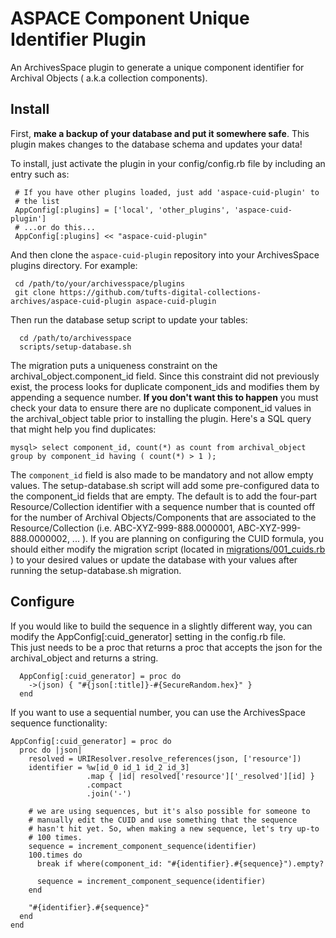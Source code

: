 ASPACE Component Unique Identifier Plugin
=========================================

An ArchivesSpace plugin to generate a unique component identifier for Archival
Objects ( a.k.a collection components).

## Install

First, **make a backup of your database and put it somewhere safe**.
This plugin makes changes to the database schema and updates your data!

To install, just activate the plugin in your config/config.rb file by
including an entry such as:

     # If you have other plugins loaded, just add 'aspace-cuid-plugin' to
     # the list
     AppConfig[:plugins] = ['local', 'other_plugins', 'aspace-cuid-plugin']
     # ...or do this...
     AppConfig[:plugins] << "aspace-cuid-plugin"


And then clone the `aspace-cuid-plugin` repository into your
ArchivesSpace plugins directory.  For example:

     cd /path/to/your/archivesspace/plugins
     git clone https://github.com/tufts-digital-collections-archives/aspace-cuid-plugin aspace-cuid-plugin

Then run the database setup script to update your tables:

      cd /path/to/archivesspace
      scripts/setup-database.sh

The migration puts a uniqueness constraint on the
archival_object.component_id field. Since this constraint did not previously
exist, the process looks for duplicate component_ids and modifies them by
appending a sequence number. **If you don't want this to happen** you must check
your data to ensure there are no duplicate component_id values in the
archival_object table prior to installing the plugin.
Here's a SQL query that might help you find duplicates:

```
mysql> select component_id, count(*) as count from archival_object group by component_id having ( count(*) > 1 );
```


The `component_id` field is also made to be mandatory and not allow empty
values. The setup-database.sh script will add some pre-configured data to the
component_id fields that are empty. The default is to add the four-part Resource/Collection identifier with
a sequence number that is counted off for the number of Archival
Objects/Components that are associated to the Resource/Collection (i.e.
ABC-XYZ-999-888.0000001, ABC-XYZ-999-888.0000002, ... ). If you are planning on configuring
the CUID formula, you should either modify the migration script (located in
[migrations/001_cuids.rb](https://github.com/tufts-digital-collections-archives/aspace-cuid-plugin/blob/master/migrations/001_cuids.rb#L31-L64) )
to your desired values or update the database with your values after running the
setup-database.sh migration.

## Configure

If you would like to build the sequence in a slightly different way, you can
modify the AppConfig[:cuid_generator] setting in the config.rb file.  
This just needs to be a proc that returns a proc that accepts the json for the
archival_object and returns a string.

```
  AppConfig[:cuid_generator] = proc do
    ->(json) { "#{json[:title]}-#{SecureRandom.hex}" }
  end
```

If you want to use a sequential number, you can use the ArchivesSpace
sequence functionality:

```
AppConfig[:cuid_generator] = proc do
  proc do |json|
    resolved = URIResolver.resolve_references(json, ['resource'])
    identifier = %w[id_0 id_1 id_2 id_3]
                 .map { |id| resolved['resource']['_resolved'][id] }
                 .compact
                 .join('-')

    # we are using sequences, but it's also possible for someone to
    # manually edit the CUID and use something that the sequence
    # hasn't hit yet. So, when making a new sequence, let's try up-to
    # 100 times.
    sequence = increment_component_sequence(identifier)
    100.times do
      break if where(component_id: "#{identifier}.#{sequence}").empty?

      sequence = increment_component_sequence(identifier)
    end

    "#{identifier}.#{sequence}"
  end
end
```
